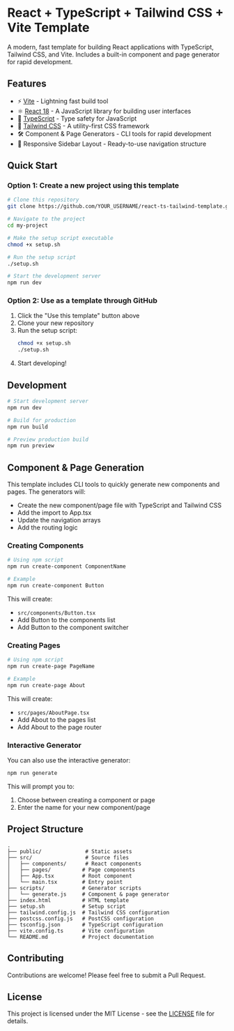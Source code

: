 # React + TypeScript + Tailwind CSS + Vite Template

A modern, fast template for building React applications with TypeScript, Tailwind CSS, and Vite. Includes a built-in component and page generator for rapid development.

## Features

- ⚡️ [Vite](https://vitejs.dev/) - Lightning fast build tool
- ⚛️ [React 18](https://reactjs.org/) - A JavaScript library for building user interfaces
- 📝 [TypeScript](https://www.typescriptlang.org/) - Type safety for JavaScript
- 🎨 [Tailwind CSS](https://tailwindcss.com/) - A utility-first CSS framework
- 🛠️ Component & Page Generators - CLI tools for rapid development
- 📱 Responsive Sidebar Layout - Ready-to-use navigation structure

## Quick Start

### Option 1: Create a new project using this template

```bash
# Clone this repository
git clone https://github.com/YOUR_USERNAME/react-ts-tailwind-template.git my-project

# Navigate to the project
cd my-project

# Make the setup script executable
chmod +x setup.sh

# Run the setup script
./setup.sh

# Start the development server
npm run dev
```

### Option 2: Use as a template through GitHub

1. Click the "Use this template" button above
2. Clone your new repository
3. Run the setup script:
   ```bash
   chmod +x setup.sh
   ./setup.sh
   ```
4. Start developing!

## Development

```bash
# Start development server
npm run dev

# Build for production
npm run build

# Preview production build
npm run preview
```

## Component & Page Generation

This template includes CLI tools to quickly generate new components and pages. The generators will:
- Create the new component/page file with TypeScript and Tailwind CSS
- Add the import to App.tsx
- Update the navigation arrays
- Add the routing logic

### Creating Components

```bash
# Using npm script
npm run create-component ComponentName

# Example
npm run create-component Button
```

This will create:
- `src/components/Button.tsx`
- Add Button to the components list
- Add Button to the component switcher

### Creating Pages

```bash
# Using npm script
npm run create-page PageName

# Example
npm run create-page About
```

This will create:
- `src/pages/AboutPage.tsx`
- Add About to the pages list
- Add About to the page router

### Interactive Generator

You can also use the interactive generator:

```bash
npm run generate
```

This will prompt you to:
1. Choose between creating a component or page
2. Enter the name for your new component/page

## Project Structure

```
.
├── public/              # Static assets
├── src/                 # Source files
│   ├── components/      # React components
│   ├── pages/          # Page components
│   ├── App.tsx         # Root component
│   └── main.tsx        # Entry point
├── scripts/            # Generator scripts
│   └── generate.js     # Component & page generator
├── index.html          # HTML template
├── setup.sh            # Setup script
├── tailwind.config.js  # Tailwind CSS configuration
├── postcss.config.js   # PostCSS configuration
├── tsconfig.json       # TypeScript configuration
├── vite.config.ts      # Vite configuration
└── README.md           # Project documentation
```

## Contributing

Contributions are welcome! Please feel free to submit a Pull Request.

## License

This project is licensed under the MIT License - see the [LICENSE](LICENSE) file for details.
